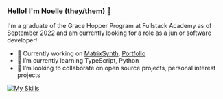 ### Hello! I'm Noelle (they/them) 👋

I'm a graduate of the Grace Hopper Program at Fullstack Academy as of September 2022 and am currently looking for a role as a junior software developer!

- 🔭 Currently working on [MatrixSynth](https://github.com/noellehuchette/matrixsynth), [Portfolio](https://github.com/noellehuchette/portfolio)
- 🌱 I’m currently learning TypeScript, Python
- 👯 I’m looking to collaborate on open source projects, personal interest projects

[![My Skills](https://skillicons.dev/icons?i=js,html,css,py,java,ts,express,firebase,git,materialui,bootstrap,nodejs,postgres,react,redux,regex)](https://skillicons.dev)
